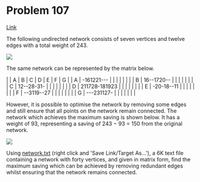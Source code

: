 # Problem 107

[Link](https://projecteuler.net/problem=107)

The following undirected network consists of seven vertices and twelve edges with a total weight of 243.

![](resources/images/0107_1.png?1678992052)  

The same network can be represented by the matrix below.

|   | A             | B | C | D | E | F | G |
| A | -161221---    |   |   |   |   |   |   |
| B | 16--1720--    |   |   |   |   |   |   |
| C | 12--28-31-    |   |   |   |   |   |   |
| D | 211728-181923 |   |   |   |   |   |   |
| E | -20-18--11    |   |   |   |   |   |   |
| F | --3119--27    |   |   |   |   |   |   |
| G | ---231127-    |   |   |   |   |   |   |

However, it is possible to optimise the network by removing some edges and still ensure that all points on the network remain connected. The network which achieves the maximum saving is shown below. It has a weight of 93, representing a saving of 243 − 93 = 150 from the original network.

![](resources/images/0107_2.png?1678992052)  

Using [network.txt](resources/documents/0107_network.txt) (right click and 'Save Link/Target As...'), a 6K text file containing a network with forty vertices, and given in matrix form, find the maximum saving which can be achieved by removing redundant edges whilst ensuring that the network remains connected.